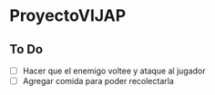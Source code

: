 # ProyectoVIJAP
## To Do
-[ ] Hacer que el enemigo voltee y ataque al jugador
-[ ] Agregar comida para poder recolectarla
